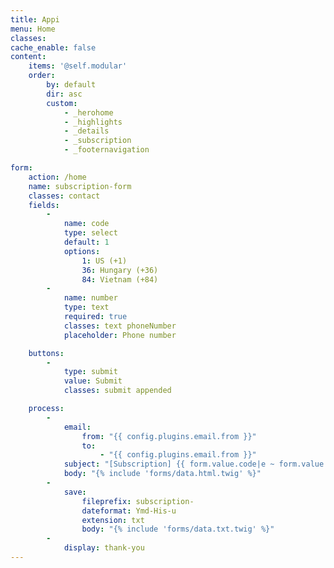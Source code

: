 ```yaml
---
title: Appi
menu: Home
classes:
cache_enable: false
content:
    items: '@self.modular'
    order:
        by: default
        dir: asc
        custom:
            - _herohome
            - _highlights
            - _details
            - _subscription
            - _footernavigation

form:
    action: /home
    name: subscription-form
    classes: contact
    fields:
        -
            name: code
            type: select
            default: 1
            options:
                1: US (+1)
                36: Hungary (+36)
                84: Vietnam (+84)
        -
            name: number
            type: text
            required: true
            classes: text phoneNumber
            placeholder: Phone number

    buttons:
        -
            type: submit
            value: Submit
            classes: submit appended

    process:
        -
            email:
                from: "{{ config.plugins.email.from }}"
                to:
                    - "{{ config.plugins.email.from }}"
            subject: "[Subscription] {{ form.value.code|e ~ form.value.number|e }}"
            body: "{% include 'forms/data.html.twig' %}"
        -
            save:
                fileprefix: subscription-
                dateformat: Ymd-His-u
                extension: txt
                body: "{% include 'forms/data.txt.twig' %}"
        -
            display: thank-you
---
```

